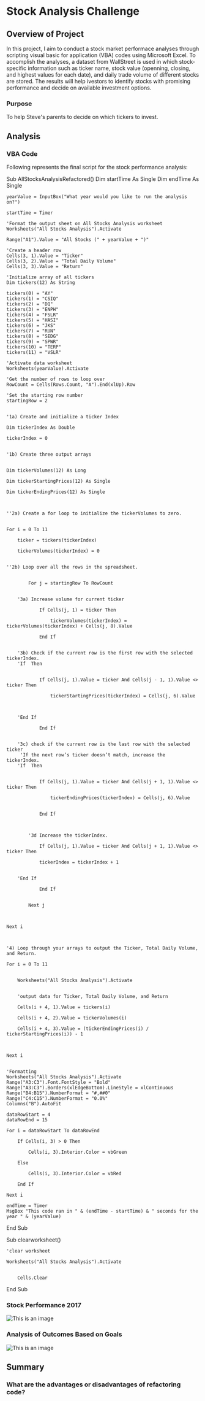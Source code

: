 # Stock Analysis Challenge

## Overview of Project

In this project, I aim to conduct a stock market performace analyses through scripting visual basic for application (VBA) codes using Microsoft Excel. To accomplish the analyses, a dataset from WallStreet is used in which stock-specific information such as ticker name, stock value (openning, closing, and highest values for each date), and daily trade volume of different stocks are stored. The results will help ivestors to identify stocks with promising performance and decide on available investment options.

### Purpose

To help Steve's parents to decide on which tickers to invest.

## Analysis

### VBA Code

Following represents the final script for the stock performance analysis:

Sub AllStocksAnalysisRefactored()
    Dim startTime As Single
    Dim endTime  As Single

    yearValue = InputBox("What year would you like to run the analysis on?")

    startTime = Timer
    
    'Format the output sheet on All Stocks Analysis worksheet
    Worksheets("All Stocks Analysis").Activate
    
    Range("A1").Value = "All Stocks (" + yearValue + ")"
    
    'Create a header row
    Cells(3, 1).Value = "Ticker"
    Cells(3, 2).Value = "Total Daily Volume"
    Cells(3, 3).Value = "Return"

    'Initialize array of all tickers
    Dim tickers(12) As String
    
    tickers(0) = "AY"
    tickers(1) = "CSIQ"
    tickers(2) = "DQ"
    tickers(3) = "ENPH"
    tickers(4) = "FSLR"
    tickers(5) = "HASI"
    tickers(6) = "JKS"
    tickers(7) = "RUN"
    tickers(8) = "SEDG"
    tickers(9) = "SPWR"
    tickers(10) = "TERP"
    tickers(11) = "VSLR"
    
    'Activate data worksheet
    Worksheets(yearValue).Activate
    
    'Get the number of rows to loop over
    RowCount = Cells(Rows.Count, "A").End(xlUp).Row
    
    'Set the starting row number
    startingRow = 2
    
    
    '1a) Create and initialize a ticker Index
    
    Dim tickerIndex As Double
    
    tickerIndex = 0
    

    '1b) Create three output arrays
    
    
    Dim tickerVolumes(12) As Long
    
    Dim tickerStartingPrices(12) As Single
    
    Dim tickerEndingPrices(12) As Single
    
    
    
    ''2a) Create a for loop to initialize the tickerVolumes to zero.
    
    
    For i = 0 To 11
    
        ticker = tickers(tickerIndex)
        
        tickerVolumes(tickerIndex) = 0
    
            
    ''2b) Loop over all the rows in the spreadsheet.

    
            For j = startingRow To RowCount
    
    
        '3a) Increase volume for current ticker
        
                If Cells(j, 1) = ticker Then
                
                    tickerVolumes(tickerIndex) = tickerVolumes(tickerIndex) + Cells(j, 8).Value
        
                End If
                
            
        '3b) Check if the current row is the first row with the selected tickerIndex.
        'If  Then
            
            
                If Cells(j, 1).Value = ticker And Cells(j - 1, 1).Value <> ticker Then
                
                    tickerStartingPrices(tickerIndex) = Cells(j, 6).Value
            
            
            
        'End If
                
                End If
            
        
        '3c) check if the current row is the last row with the selected ticker
         'If the next row’s ticker doesn’t match, increase the tickerIndex.
        'If  Then
            
                
                If Cells(j, 1).Value = ticker And Cells(j + 1, 1).Value <> ticker Then
                
                    tickerEndingPrices(tickerIndex) = Cells(j, 6).Value
                
                    
                End If
            
            

            '3d Increase the tickerIndex.
            
                If Cells(j, 1).Value = ticker And Cells(j + 1, 1).Value <> ticker Then
                
                tickerIndex = tickerIndex + 1
            
            
        'End If
        
                End If
        
        
            Next j
        
        
    
    Next i
    
    
    
    '4) Loop through your arrays to output the Ticker, Total Daily Volume, and Return.
    
    For i = 0 To 11
        
        
        Worksheets("All Stocks Analysis").Activate
        
    
        'output data for Ticker, Total Daily Volume, and Return
        
        Cells(i + 4, 1).Value = tickers(i)
        
        Cells(i + 4, 2).Value = tickerVolumes(i)
        
        Cells(i + 4, 3).Value = (tickerEndingPrices(i) / tickerStartingPrices(i)) - 1
        
        
        
    Next i
    
    
    'Formatting
    Worksheets("All Stocks Analysis").Activate
    Range("A3:C3").Font.FontStyle = "Bold"
    Range("A3:C3").Borders(xlEdgeBottom).LineStyle = xlContinuous
    Range("B4:B15").NumberFormat = "#,##0"
    Range("C4:C15").NumberFormat = "0.0%"
    Columns("B").AutoFit

    dataRowStart = 4
    dataRowEnd = 15

    For i = dataRowStart To dataRowEnd
        
        If Cells(i, 3) > 0 Then
            
            Cells(i, 3).Interior.Color = vbGreen
            
        Else
        
            Cells(i, 3).Interior.Color = vbRed
            
        End If
        
    Next i
 
    endTime = Timer
    MsgBox "This code ran in " & (endTime - startTime) & " seconds for the year " & (yearValue)
    

End Sub

Sub clearworksheet()


    'clear worksheet
    
    Worksheets("All Stocks Analysis").Activate
    
    
        Cells.Clear
    
        
    
End Sub


### Stock Performance 2017

![This is an image](/VBA_Challenge_2017.png)



### Analysis of Outcomes Based on Goals

![This is an image](/VBA_Challenge_2018.png)


## Summary

### What are the advantages or disadvantages of refactoring code?



